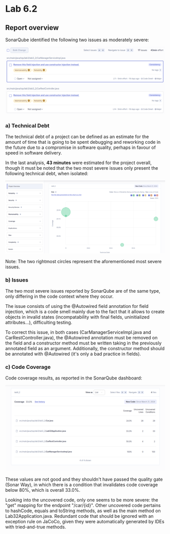 # Lab 6.2

## Report overview

SonarQube identified the following two issues as moderately severe:

![Most severe issues](f1.png)

### a) Technical Debt

The technical debt of a project can be defined as an estimate for the amount of time that is going to be spent debugging and reworking code in the future due to a compromise in software quality, perhaps in favour of speed in software delivery. 

In the last analysis, **43 minutes** were estimated for the project overall, though it must be noted that the two most severe issues only present the following technical debt, when isolated:

![Technical debt](f2.png)

Note: The two rightmost circles represent the aforementioned most severe issues.

### b) Issues

The two most severe issues reported by SonarQube are of the same type, only differing in the code context where they occur. 

The issue consists of using the @Autowired field annotation for field injection, which is a code smell mainly due to the fact that it allows to create objects in invalid states (incompatability with final fields, uninitialized attributes...), difficulting testing.

To correct this issue, in both cases (CarManagerServiceImpl.java and CarRestController.java), the @Autowired annotation must be removed on the field and a constructor method must be written taking in the previously annotated field as an argument. Additionally, the constructor method should be annotated with @Autowired (it's only a bad practice in fields).

### c) Code Coverage

Code coverage results, as reported in the SonarQube dashboard:

![Code coverage](f3.png)

These values are not good and they shouldn't have passed the quality gate (Sonar Way), in which there is a condition that invalidates code coverage below 80%, which is overall 33.0%. 

Looking into the uncovered code, only one seems to be more severe: the "get" mapping for the endpoint "/car/{id}". Other uncovered code pertains to hashCode, equals and toString methods, as well as the main method on Lab32Application.java. Redundant code that should be ignored with an exception rule on JaCoCo, given they were automatically generated by IDEs with tried-and-true methods.